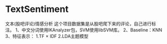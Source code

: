 # TextSentiment
文本(股吧评论)情感分析
这个项目数据集是从股吧爬下来的评论，自己进行标注。
1、中文分词使用IKAnalyzer包，SVM使用libSVM库。
2、Baseline：KNN
3、特征表示：
   1.TF × IDF
   2.LDA主题模型

